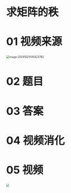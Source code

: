 # 求矩阵的秩



# 01 视频来源

<img src="https://cvp.oss-cn-shanghai.aliyuncs.com/202410251454801.png" alt="image-20241025145423762" style="zoom:50%;" />



# 02 题目



# 03 答案



# 04 视频消化





# 05 视频

<img src="https://cvp.oss-cn-shanghai.aliyuncs.com/202410251533272.png" style="zoom:50%;" />
